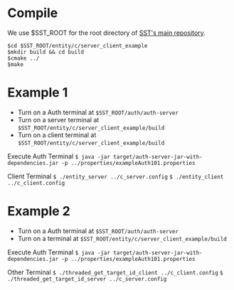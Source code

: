 # Compile
We use $SST_ROOT for the root directory of [SST's main repository](https://github.com/iotauth/iotauth/).

```
$cd $SST_ROOT/entity/c/server_client_example
$mkdir build && cd build
$cmake ../
$make
```

# Example 1

- Turn on a Auth terminal at `$SST_ROOT/auth/auth-server`
- Turn on a server terminal at `$SST_ROOT/entity/c/server_client_example/build`
- Turn on a client terminal at `$SST_ROOT/entity/c/server_client_example/build`

Execute
Auth Terminal 
`$ java -jar target/auth-server-jar-with-dependencies.jar -p ../properties/exampleAuth101.properties`

Client Terminal
`$ ./entity_server ../c_server.config`
`$ ./entity_client ../c_client.config`

# Example 2
- Turn on a Auth terminal at `$SST_ROOT/auth/auth-server`
- Turn on a terminal at `$SST_ROOT/entity/c/server_client_example/build`

Execute
Auth Terminal 
`$ java -jar target/auth-server-jar-with-dependencies.jar -p ../properties/exampleAuth101.properties`

Other Terminal
`$ ./threaded_get_target_id_client ../c_client.config`
`$ ./threaded_get_target_id_server ../c_server.config`

